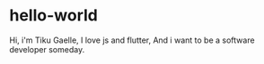 # hello-world
Hi, i'm Tiku Gaelle,
I love js and flutter,
And i want to be a software developer someday.

